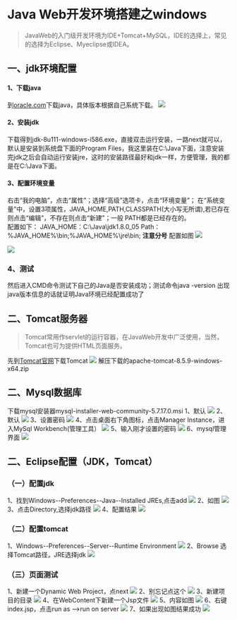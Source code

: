 # Java Web开发环境搭建之windows
>JavaWeb的入门级开发环境为IDE+Tomcat+MySQL，IDE的选择上，常见的选择为Eclipse、Myeclipse或IDEA。



## 一、jdk环境配置
#### 1、下载java
到[oracle.com](http://www.oracle.com/technetwork/java/javase/downloads/jdk8-downloads-2133151.html)下载java，具体版本根据自己系统下载。
![](http://oj8v2br1f.bkt.clouddn.com/Jietu20170104-153630.jpg)
#### 2、安装jdk
下载得到jdk-8u111-windows-i586.exe，直接双击运行安装，一路next就可以，默认是安装到系统盘下面的Program Files，我这里装在C:\Java下面，注意安装完jdk之后会自动运行安装jre，这时的安装路径最好和jdk一样，方便管理，我的都是在C:\Java下面。
#### 3、配置环境变量
右击“我的电脑”，点击“属性”；选择“高级”选项卡，点击“环境变量”； 在“系统变量”中，设置3项属性，JAVA_HOME,PATH,CLASSPATH(大小写无所谓),若已存在则点击“编辑”，不存在则点击“新建”；一般 PATH都是已经存在的。
<br>
配置如下：
JAVA_HOME：C:\Java\jdk1.8.0_05
Path：%JAVA_HOME%\bin;%JAVA_HOME%\jre\bin;  **注意分号**
配置如图
![](http://oj8v2br1f.bkt.clouddn.com/2.png)

![](http://oj8v2br1f.bkt.clouddn.com/3.png)

### 4、测试
然后进入CMD命令测试下自己的Java是否安装成功；测试命令java -version
出现java版本信息的话就证明Java环境已经配置成功了
## 二、Tomcat服务器
>Tomcat常用作servlet的运行容器，在JavaWeb开发中广泛使用，当然，Tomcat也可为提供HTML页面服务。

先到[Tomcat官网](http://tomcat.apache.org)下载Tomcat
![](http://oj8v2br1f.bkt.clouddn.com/4.jpg)
解压下载的apache-tomcat-8.5.9-windows-x64.zip
## 二、Mysql数据库
下载mysql安装器mysql-installer-web-community-5.7.17.0.msi
1、默认
![](http://oj8v2br1f.bkt.clouddn.com/5.png)
2、默认
![](http://oj8v2br1f.bkt.clouddn.com/6.png)
3、设置密码
![](http://oj8v2br1f.bkt.clouddn.com/7.png)
4、点击桌面右下角图标，点击Manager Instance，进入MySql Workbench(管理工具）
![](http://oj8v2br1f.bkt.clouddn.com/8.jpg)
5、输入刚才设置的密码
![](http://oj8v2br1f.bkt.clouddn.com/9.png)
6、mysql管理界面
![](http://oj8v2br1f.bkt.clouddn.com/10.png)

## 二、Eclipse配置（JDK，Tomcat）
### （一）配置jdk
1、找到Windows--Preferences--Java--Installed JREs,点击add
![](http://oj8v2br1f.bkt.clouddn.com/13.png)
2、如图
![](http://oj8v2br1f.bkt.clouddn.com/14.png)
3、点击Directory,选择jdk路径
![](http://oj8v2br1f.bkt.clouddn.com/15.png)
4、配置结果
![](http://oj8v2br1f.bkt.clouddn.com/16.png)
### （二）配置tomcat
1、Windows--Preferences--Server--Runtime Environment
![](http://oj8v2br1f.bkt.clouddn.com/17.png)
2、Browse 选择Tomcat路径，JRE选择jdk
![](http://oj8v2br1f.bkt.clouddn.com/18.png)
### （三）页面测试
1、新建一个Dynamic Web Project，点next
![](http://oj8v2br1f.bkt.clouddn.com/19.png)
2、别忘记点这个
![](http://oj8v2br1f.bkt.clouddn.com/20.png)
3、新建项目的目录
![](http://oj8v2br1f.bkt.clouddn.com/21.png)
4、在WebContent下新建一个Jsp文件
![](http://oj8v2br1f.bkt.clouddn.com/22.png)
5、内容如图
![](http://oj8v2br1f.bkt.clouddn.com/24.png)
6、右键index.jsp，点击run as -->run on server
![](http://oj8v2br1f.bkt.clouddn.com/23.png)
7、如果出现如图结果成功
![](http://oj8v2br1f.bkt.clouddn.com/26.png)






	

